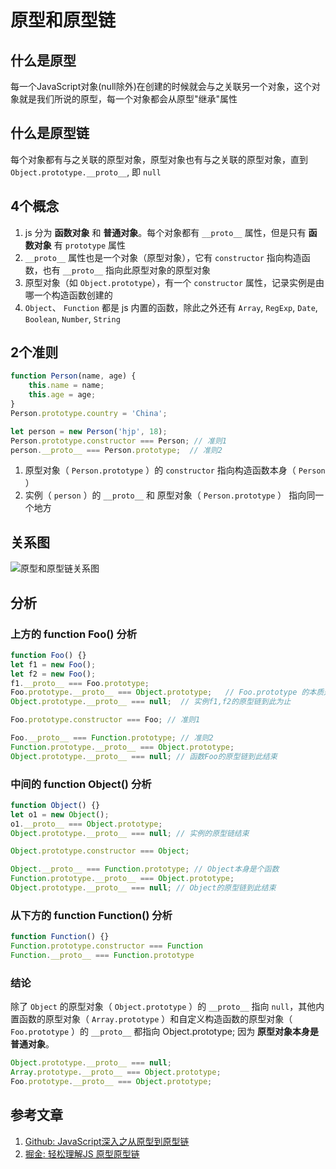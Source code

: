 # 原型和原型链

## 什么是原型

每一个JavaScript对象(null除外)在创建的时候就会与之关联另一个对象，这个对象就是我们所说的原型，每一个对象都会从原型"继承"属性

## 什么是原型链

每个对象都有与之关联的原型对象，原型对象也有与之关联的原型对象，直到 `Object.prototype.__proto__`, 即 `null` 

## 4个概念

1. js 分为 **函数对象** 和 **普通对象**。每个对象都有 `__proto__` 属性，但是只有 **函数对象** 有 `prototype` 属性
2. `__proto__` 属性也是一个对象（原型对象），它有 `constructor` 指向构造函数，也有 `__proto__` 指向此原型对象的原型对象
3. 原型对象（如 `Object.prototype`），有一个 `constructor` 属性，记录实例是由哪一个构造函数创建的
4. `Object`、 `Function` 都是 js 内置的函数，除此之外还有 `Array`, `RegExp`, `Date`, `Boolean`, `Number`, `String`

## 2个准则

```js
function Person(name, age) {
    this.name = name;
    this.age = age;
}
Person.prototype.country = 'China';

let person = new Person('hjp', 18);
Person.prototype.constructor === Person; // 准则1
person.__proto__ === Person.prototype;  // 准则2
```

1. 原型对象（ `Person.prototype` ）的 `constructor` 指向构造函数本身（ `Person` ）
2. 实例（ `person` ）的 `__proto__` 和 原型对象（ `Person.prototype` ） 指向同一个地方

## 关系图
![原型和原型链关系图](/assets/img/js/prototype-chain.webp)

## 分析

### 上方的 function Foo() 分析

```js
function Foo() {}
let f1 = new Foo();
let f2 = new Foo();
f1.__proto__ === Foo.prototype;
Foo.prototype.__proto__ === Object.prototype;   // Foo.prototype 的本质是一个普通对象，所以__proto__指向Object.prototype;
Object.prototype.__proto__ === null;  // 实例f1,f2的原型链到此为止

Foo.prototype.constructor === Foo; // 准则1

Foo.__proto__ === Function.prototype; // 准则2
Function.prototype.__proto__ === Object.prototype;
Object.prototype.__proto__ === null; // 函数Foo的原型链到此结束
```

### 中间的 function Object() 分析

```js
function Object() {}
let o1 = new Object();
o1.__proto__ === Object.prototype;
Object.prototype.__proto__ === null; // 实例的原型链结束

Object.prototype.constructor === Object;

Object.__proto__ === Function.prototype; // Object本身是个函数
Function.prototype.__proto__ === Object.prototype;
Object.prototype.__proto__ === null; // Object的原型链到此结束
```

### 从下方的 function Function() 分析

```js
function Function() {}
Function.prototype.constructor === Function
Function.__proto__ === Function.prototype
```

### 结论

除了 `Object` 的原型对象（ `Object.prototype` ）的 `__proto__` 指向 `null`，其他内置函数的原型对象（ `Array.prototype` ）和自定义构造函数的原型对象（ `Foo.prototype` ）的 `__proto__` 都指向 Object.prototype; 因为 **原型对象本身是普通对象**。

```js
Object.prototype.__proto__ === null;
Array.prototype.__proto__ === Object.prototype;
Foo.prototype.__proto__ === Object.prototype;
```

## 参考文章
1. [Github: JavaScript深入之从原型到原型链](https://github.com/mqyqingfeng/blog/issues/2)
2. [掘金: 轻松理解JS 原型原型链](https://juejin.cn/post/6844903989088092174)